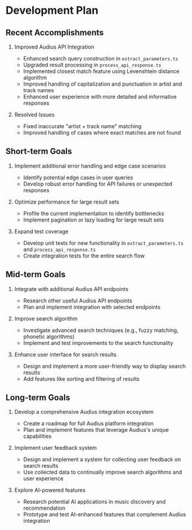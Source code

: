 # Development Plan

## Recent Accomplishments

1. Improved Audius API Integration
   - Enhanced search query construction in `extract_parameters.ts`
   - Upgraded result processing in `process_api_response.ts`
   - Implemented closest match feature using Levenshtein distance algorithm
   - Improved handling of capitalization and punctuation in artist and track names
   - Enhanced user experience with more detailed and informative responses

2. Resolved Issues
   - Fixed inaccurate "artist + track name" matching
   - Improved handling of cases where exact matches are not found

## Short-term Goals

1. Implement additional error handling and edge case scenarios
   - Identify potential edge cases in user queries
   - Develop robust error handling for API failures or unexpected responses

2. Optimize performance for large result sets
   - Profile the current implementation to identify bottlenecks
   - Implement pagination or lazy loading for large result sets

3. Expand test coverage
   - Develop unit tests for new functionality in `extract_parameters.ts` and `process_api_response.ts`
   - Create integration tests for the entire search flow

## Mid-term Goals

1. Integrate with additional Audius API endpoints
   - Research other useful Audius API endpoints
   - Plan and implement integration with selected endpoints

2. Improve search algorithm
   - Investigate advanced search techniques (e.g., fuzzy matching, phonetic algorithms)
   - Implement and test improvements to the search functionality

3. Enhance user interface for search results
   - Design and implement a more user-friendly way to display search results
   - Add features like sorting and filtering of results

## Long-term Goals

1. Develop a comprehensive Audius integration ecosystem
   - Create a roadmap for full Audius platform integration
   - Plan and implement features that leverage Audius's unique capabilities

2. Implement user feedback system
   - Design and implement a system for collecting user feedback on search results
   - Use collected data to continually improve search algorithms and user experience

3. Explore AI-powered features
   - Research potential AI applications in music discovery and recommendation
   - Prototype and test AI-enhanced features that complement Audius integration

